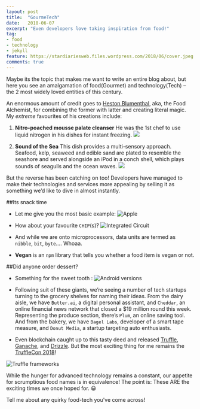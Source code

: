 ```yaml
---
layout: post
title:  "GourmeTech"
date:   2018-06-07
excerpt: "Even developers love taking inspiration from food!"
tag:
- food 
- technology
- jekyll
feature: https://stardiariesweb.files.wordpress.com/2018/06/cover.jpeg
comments: true
---
```


Maybe its the topic that makes me want to write an entire blog about, but here you see an amalgamation of food(Gourmet) and technology(Tech) – the 2 most widely loved entities of this century.

An enormous amount of credit goes to [Heston Blumenthal](http://www.thefatduck.co.uk/), aka, the Food Alchemist, for combining the former with latter and creating literal magic. My *extreme* favourites of his creations include:

1. **Nitro-poached mousse palate cleanser** 
He was the 1st chef to use liquid nitrogen in his dishes for instant freezing.
![](https://sm.askmen.com/askmen_in/photo/default/askmen-molecular-gastronomy-featured_zc9a.jpg)

2. **Sound of the Sea**
This dish provides a multi-sensory approach. Seafood, kelp, seaweed and edible sand are plated to resemble the seashore and served alongside an iPod in a conch shell, which plays sounds of seagulls and the ocean waves.
![](https://www.theworlds50best.com/filestore/Australia/Sound-of-sea-Heston.jpg)

But the reverse has been catching on too! Developers have managed to make their technologies and services more appealing by selling it as something we’d like to dive in almost instantly.

##Its snack time

- Let me give you the most basic example:
![](https://stardiariesweb.files.wordpress.com/2018/06/apple.jpeg "Apple")

- How about your favourite `CHIP`(s)?
![](https://stardiariesweb.files.wordpress.com/2018/06/chip.jpeg "Integrated Circuit")

- And while we are onto microprocessors, data units are termed as `nibble`, `bit`, `byte`…. Whoaa.

- **Vegan** is an `npm` library that tells you whether a food item is vegan or not.

##Did anyone order dessert?

- Something for the sweet tooth :
![](https://www.jsys.co/wp-content/uploads/2017/02/Android-Versions.jpg "Android versions")

- Following suit of these giants, we’re seeing a number of tech startups turning to the grocery shelves for naming their ideas. From the dairy aisle, we have `Butter.ai`, a digital personal assistant, and `Cheddar`, an online financial news network that closed a $19 million round this week. Representing the produce section, there’s `Plum`, an online saving tool. And from the bakery, we have `Bagel Labs`, developer of a smart tape measure, and `Donut Media`, a startup targeting auto enthusiasts.

- Even blockchain caught up to this tasty deed and released [Truffle](http://truffleframework.com/), [Ganache](http://truffleframework.com/ganache/), and [Drizzle](http://truffleframework.com/docs/drizzle/getting-started). But the most exciting thing for me remains the [TruffleCon 2018](http://truffleframework.com/trufflecon2018)!

![](https://stardiariesweb.files.wordpress.com/2018/06/drizzle.png?w=131&h=185 "Truffle frameworks")

While the hunger for advanced technology remains a constant, our appetite for scrumptious food names is in equivalence! The point is: These ARE the exciting times we once hoped for. 😀

Tell me about any quirky food-tech you've come across!
